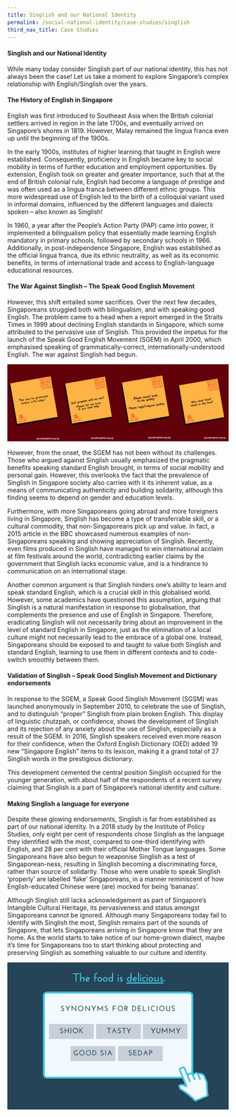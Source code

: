 ```yaml
---
title: Singlish and our National Identity
permalink: /social-national-identity/case-studies/singlish
third_nav_title: Case Studies
---
```

#### Singlish and our National Identity

While many today consider Singlish part of our national identity, this has not always been the case! Let us take a moment to explore Singapore’s complex relationship with English/Singlish over the years.

#### The History of English in Singapore

English was first introduced to Southeast Asia when the British colonial settlers arrived in region in the late 1700s, and eventually arrived on Singapore’s shores in 1819. However, Malay remained the lingua franca even up until the beginning of the 1900s. 

In the early 1900s, institutes of higher learning that taught in English were established. Consequently, proficiency in English became key to social mobility in terms of further education and employment opportunities. By extension, English took on greater and greater importance, such that at the end of British colonial rule, English had become a language of prestige and was often used as a lingua franca between different ethnic groups. This more widespread use of English led to the birth of a colloquial variant used in informal domains, influenced by the different languages and dialects spoken – also known as Singlish!

In 1960, a year after the People’s Action Party (PAP) came into power, it implemented a bilingualism policy that essentially made learning English mandatory in primary schools, followed by secondary schools in 1966. Additionally, in post-independence Singapore, English was established as the official lingua franca, due its ethnic neutrality, as well as its economic benefits, in terms of international trade and access to English-language educational resources.

#### The War Against Singlish – The Speak Good English Movement

However, this shift entailed some sacrifices. Over the next few decades, Singaporeans struggled both with bilingualism, and with speaking good English. The problem came to a head when a report emerged in the Straits Times in 1999 about declining English standards in Singapore, which some attributed to the pervasive use of Singlish. This provided the impetus for the launch of the Speak Good English Movement (SGEM) in April 2000, which emphasised speaking of grammatically-correct, internationally-understood English. The war against Singlish had begun.

![Alt text for image on Isomer site](/images/society/case-studies/sgem.jpg)

However, from the onset, the SGEM has not been without its challenges. Those who argued against Singlish usually emphasized the pragmatic benefits speaking standard English brought, in terms of social mobility and personal gain. However, this overlooks the fact that the prevalence of Singlish in Singapore society also carries with it its inherent value, as a means of communicating authenticity and building solidarity, although this finding seems to depend on gender and education levels.

Furthermore, with more Singaporeans going abroad and more foreigners living in Singapore, Singlish has become a type of transferrable skill, or a cultural commodity, that non-Singaporeans pick up and value. In fact, a 2015 article in the BBC showcased numerous examples of non-Singaporeans speaking and showing appreciation of Singlish. Recently, even films produced in Singlish have managed to win international acclaim at film festivals around the world, contradicting earlier claims by the government that Singlish lacks economic value, and is a hindrance to communication on an international stage.

Another common argument is that Singlish hinders one’s ability to learn and speak standard English, which is a crucial skill in this globalised world. However, some academics have questioned this assumption, arguing that Singlish is a natural manifestation in response to globalisation, that complements the presence and use of English in Singapore. Therefore, eradicating Singlish will not necessarily bring about an improvement in the level of standard English in Singapore, just as the elimination of a local culture might not necessarily lead to the embrace of a global one. Instead, Singaporeans should be exposed to and taught to value both Singlish and standard English, learning to use them in different contexts and to code-switch smoothly between them.

#### Validation of Singlish – Speak Good Singlish Movement and Dictionary endorsements

In response to the SGEM, a Speak Good Singlish Movement (SGSM) was launched anonymously in September 2010, to celebrate the use of Singlish, and to distinguish “proper” Singlish from plain broken English. This display of linguistic chutzpah, or confidence, shows the development of Singlish and its rejection of any anxiety about the use of Singlish, especially as a result of the SGEM. In 2016, Singlish speakers received even more reason for their confidence, when the Oxford English Dictionary (OED) added 19 new “Singapore English” items to its lexicon, making it a grand total of 27 Singlish words in the prestigious dictionary.

This development cemented the central position Singlish occupied for the younger generation, with about half of the respondents of a recent survey claiming that Singlish is a part of Singapore’s national identity and culture.

#### Making Singlish a language for everyone

Despite these glowing endorsements, Singlish is far from established as part of our national identity. In a 2018 study by the Institute of Policy Studies, only eight per cent of respondents chose Singlish as the language they identified with the most, compared to one-third identifying with English, and 28 per cent with their official Mother Tongue languages. Some Singaporeans have also begun to weaponise Singlish as a test of Singaporean-ness, resulting in Singlish becoming a discriminating force, rather than source of solidarity. Those who were unable to speak Singlish ‘properly’ are labelled ‘fake’ Singaporeans, in a manner reminiscent of how English-educated Chinese were (are) mocked for being ‘bananas’.

Although Singlish still lacks acknowledgement as part of Singapore’s Intangible Cultural Heritage, its pervasiveness and status amongst Singaporeans cannot be ignored. Although many Singaporeans today fail to identify with Singlish the most, Singlish remains part of the sounds of Singapore, that lets Singaporeans arriving in Singapore know that they are home. As the world starts to take notice of our home-grown dialect, maybe it’s time for Singaporeans too to start thinking about protecting and preserving Singlish as something valuable to our culture and identity.

![Alt text for image on Isomer site](/images/society/case-studies/82851581_3431911386850802_689134705303355392_n-2.png)